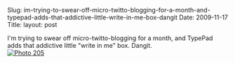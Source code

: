 Slug: im-trying-to-swear-off-micro-twitto-blogging-for-a-month-and-typepad-adds-that-addictive-little-write-in-me-box-dangit
Date: 2009-11-17
Title:
layout: post

I'm trying to swear off micro-twitto-blogging for a month, and TypePad adds that addictive little "write in me" box. Dangit.<br/>
<a style="display: inline;" href="http://steveivy.typepad.com/.a/6a010534988cd3970b0120a6ac054a970b-pi"><img class="asset asset-image at-xid-6a010534988cd3970b0120a6ac054a970b" alt="Photo 205" title="Photo 205" src="http://steveivy.typepad.com/.a/6a010534988cd3970b0120a6ac054a970b-800wi" border="0" /></a> <br />
